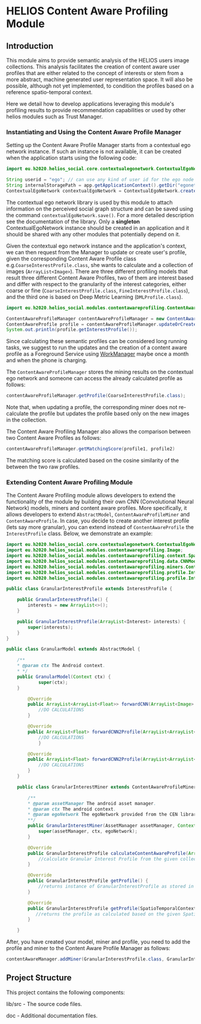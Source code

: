 # HELIOS Content Aware Profiling Module #
## Introduction

This module aims to provide semantic analysis of the HELIOS users image collections. This analysis facilitates the creation of content aware user profiles that are either related to the concept of interests or stem from a more abstract, machine generated user representation space. It will also be possible, although not yet implemented, to condition the profiles based on a reference spatio-temporal context.

Here we detail how to develop applications leveraging this module's profiling results to provide recommendation capabilities or used by other helios modules such as Trust Manager.

### Instantiating and Using the Content Aware Profile Manager
Setting up the Content Aware Profile Manager starts from a contextual ego network instance. If such an instance is not available, it can be created when the application starts using the following code:
```java
import eu.h2020.helios_social.core.contextualegonetwork.ContextualEgoNetwork;

String userid = "ego"; // can use any kind of user id for the ego node
String internalStoragePath = app.getApplicationContext().getDir("egonetwork", MODE_PRIVATE); // an internal storage path in Android devices
ContextualEgoNetwork contextualEgoNetwork = ContextualEgoNetwork.createOrLoad(internalStoragePath, userid, null);
```
The contextual ego network library is used by this module to attach information on the perceived
social graph structure and can be saved using the command `contextualEgoNetwork.save()`. For a more detailed description see the documentation of the library. Only a **singleton** ContextualEgoNetwork instance should be created in an application and it should be shared with any other modules that potentially depend on it.

Given the contextual ego network instance and the application's context, we can then request from the Manager to update or create user's profile, given the corresponding Content Aware Profile class e.g.`CoarseInterestProfile.class`, she wants to calculate and a collection of images (`ArrayList<Image>`). There are three different profiling models that result three different Content Aware Profiles, two of them are interest based and differ with respect to the granularity of the interest categories, either coarse or fine (`CoarseInterestProfile.class`, `FineInterestProfile.class`), and the third one is based on Deep Metric Learning (`DMLProfile.class`).

```java
import eu.h2020.helios_social.modules.contentawareprofiling.ContentAwareProfileManager;

ContentAwareProfileManager contentAwareProfileManager = new ContentAwareProfileManager(appContext, egoNetwork);
ContentAwareProfile profile = contentAwareProfileManager.updateOrCreateProfile(CoarseInterestProfile.class, images);
System.out.println(profile.getInterestProfile());
```
Since calculating these semantic profiles can be considered long running tasks, we suggest to run the updates and the creation of a content aware profile as a Foreground Service using [WorkManager](https://developer.android.com/topic/libraries/architecture/workmanager?gclid=CjwKCAjwlID8BRAFEiwAnUoK1QQVgYienkomASAFB5LK6acFv_jhfXK1ulfDTBVE5goIhQhMoLZp_RoCkg0QAvD_BwE&gclsrc=aw.ds) maybe once a month and when the phone is charging.

The `ContentAwareProfileManager` stores the mining results on the contextual ego network and someone can access the already calculated profile as follows:
```java
contentAwareProfileManager.getProfile(CoarseInterestProfile.class);
```

Note that, when updating a profile, the corresponding miner does not re-calculate the profile but updates the profile based only on the new images in the collection.

The Content Aware Profiling Manager also allows the comparison between two Content Aware Profiles as follows:
```java
contentAwareProfileManager.getMatchingScore(profile1, profile2)
```

The matching score is calculated based on the cosine similarity of the between the two raw profiles.

### Extending Content Aware Profiling Module
The Content Aware Profiling module allows developers to extend the functionality of the module by building their own CNN (Convolutional Neural Network) models, miners and content aware profiles. More specifically, it allows developers to extend `AbstractModel`, `ContentAwareProfileMiner` and `ContentAwareProfile`. In case, you decide to create another interest profile (lets say more granular), you can extend instead of `ContentAwareProfile` the `InterestProfile` class. Below, we demonstrate an example:
```java
import eu.h2020.helios_social.core.contextualegonetwork.ContextualEgoNetwork;
import eu.h2020.helios_social.modules.contentawareprofiling.Image;
import eu.h2020.helios_social.modules.contentawareprofiling.context.SpatioTemporalContext;
import eu.h2020.helios_social.modules.contentawareprofiling.data.CNNModelData;
import eu.h2020.helios_social.modules.contentawareprofiling.miners.ContentAwareProfileMiner;
import eu.h2020.helios_social.modules.contentawareprofiling.profile.Interest;
import eu.h2020.helios_social.modules.contentawareprofiling.profile.InterestProfile;

public class GranularInterestProfile extends InterestProfile {

    public GranularInterestProfile() {
        interests = new ArrayList<>();
    }

    public GranularInterestProfile(ArrayList<Interest> interests) {
        super(interests);
    }
}

public class GranularModel extends AbstractModel {

    /**
    * @param ctx The Android context.
    * */
    public GranularModel(Context ctx) {
            super(ctx);
    }

        @Override
        public ArrayList<ArrayList<Float>> forwardCNN(ArrayList<Image> images){
            //DO CALCULATIONS
        }

        @Override
        public ArrayList<Float> forwardCNN2Profile(ArrayList<ArrayList<Float>> cnnOutput) {
            //DO CALCULATIONS
            }

        @Override
        public ArrayList<Float> forwardCNN2Profile(ArrayList<ArrayList<Float>> cnnOutput, ArrayList<Float> attentionWeights) {
            //DO CALCULATIONS
        }
    }

    public class GranularInterestMiner extends ContentAwareProfileMiner {

        /**
        * @param assetManager The android asset manager.
        * @param ctx The android context.
        * @param egoNetwork The egoNetwork provided from the CEN library.
        **/
        public GranularInterestMiner(AssetManager assetManager, Context ctx, ContextualEgoNetwork egoNetwork) {
            super(assetManager, ctx, egoNetwork);
        }

        @Override
        public GranularInterestProfile calculateContentAwareProfile(ArrayList<Image> images) {
            //calculate Granular Interest Profile from the given collection of images
        }

        @Override
        public GranularInterestProfile getProfile() {
            //returns instance of GranularInterestProfile as stored in the contextual ego network
        }

        @Override
        public GranularInterestProfile getProfile(SpatioTemporalContext context) {
           //returns the profile as calculated based on the given SpatioTemporal Context
        }

    }
```
After, you have created your model, miner and profile, you need to add the profile and miner to the Content Aware Profile Manager as follows:

```java
contentAwareManager.addMiner(GranularInterestProfile.class, GranularInterestProfileMiner.class);
```

## Project Structure
This project contains the following components:

lib/src - The source code files.

doc - Additional documentation files.

